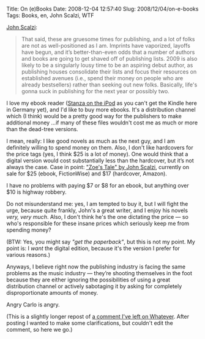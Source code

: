 Title: On (e)Books
Date: 2008-12-04 12:57:40
Slug: 2008/12/04/on-e-books
Tags: Books, en, John Scalzi, WTF


[John Scalzi][1]:

> That said, these are gruesome times for publishing, and a lot of folks are
not as well-positioned as I am. Imprints have vaporized, layoffs have begun,
and it’s better-than-even odds that a number of authors and books are going to
get shaved off of publishing lists. 2009 is also likely to be a singularly
lousy time to be an aspiring debut author, as publishing houses consolidate
their lists and focus their resources on established avenues (i.e., spend
their money on people who are already bestsellers) rather than seeking out new
folks. Basically, life's gonna suck in publishing for the next year or
possibly two.

I love my ebook reader ([Stanza on the iPod][2] as you can't get the Kindle
here in Germany yet), and I'd like to buy more ebooks. It's a distribution
channel which (I think) would be a pretty good way for the publishers to make
additional money …if many of these files wouldn't cost me as much or more than
the dead-tree versions.

I mean, really: I like good novels as much as the next guy, and I am
definitely willing to spend money on them. Also, I don't like hardcovers for
the price tags (yes, I think $25 is a lot of money). One would think that a
digital version would cost substantially less than the hardcover, but it’s not
always the case. Case in point: ["Zoe's Tale" by John Scalzi][3], currently on
sale for $25 (ebook, FictionWise) and $17 (hardcover, Amazon).

I have no problems with paying $7 or $8 for an ebook, but anything over $10 is
highway robbery.

Do not misunderstand me: yes, I am tempted to buy it, but I will fight the
urge, because quite frankly, John's a great writer, and I enjoy his novels
_very, very much_. Also, I don't think he's the one dictating the price — so
who's responsible for these insane prices which seriously keep me from
spending money?

(BTW: Yes, you might say _"get the paperback"_, but this is not my point. My
point is: I _want_ the digital edition, because it's the version I prefer for
various reasons.)

Anyways, I believe right now the publishing industry is facing the same
problems as the music industry — they’re shooting themselves in the foot
because they are either ignoring the possibilities of using a great
distribution channel or actively sabotaging it by asking for completely
disproportionate amounts of money.

Angry Carlo is angry.

(This is a slightly longer repost of [a comment I've left on Whatever][4].
After posting I wanted to make some clarifications, but couldn't edit the
comment, so here we go.)

   [1]: http://whatever.scalzi.com/2008/12/04/publishing-asks-why-it-is-in-a-rapidly-descending-handbasket/
   [2]: http://www.lexcycle.com/
   [3]: http://www.fictionwise.com/ebooks/eBook72256.htm
   [4]: http://whatever.scalzi.com/2008/12/04/publishing-asks-why-it-is-in-a-rapidly-descending-handbasket/#comment-121363
